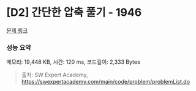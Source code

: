 # [D2] 간단한 압축 풀기 - 1946 

[문제 링크](https://swexpertacademy.com/main/code/problem/problemDetail.do?contestProbId=AV5PmkDKAOMDFAUq) 

### 성능 요약

메모리: 19,448 KB, 시간: 120 ms, 코드길이: 2,333 Bytes



> 출처: SW Expert Academy, https://swexpertacademy.com/main/code/problem/problemList.do